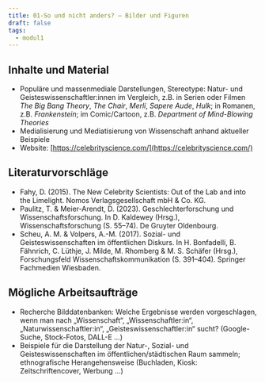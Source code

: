 ```yaml
---
title: 01-So und nicht anders? – Bilder und Figuren
draft: false
tags:
  - modul1
---
```


## Inhalte und Material

- Populäre und massenmediale Darstellungen, Stereotype: Natur- und Geisteswissenschaftler:innen im Vergleich, z.B. in Serien oder Filmen *The Big Bang Theory*, *The Chair*, *Merlí*, *Sapere Aude*, *Hulk*; in Romanen, z.B. *Frankenstein*; im Comic/Cartoon, z.B. *Department of Mind-Blowing Theories*
- Medialisierung und Mediatisierung von Wissenschaft anhand aktueller Beispiele
- Website: [https://celebrityscience.com/](https://celebrityscience.com/)

## Literaturvorschläge
- Fahy, D. (2015). The New Celebrity Scientists: Out of the Lab and into the Limelight. Nomos Verlagsgesellschaft mbH & Co. KG.
- Paulitz, T. & Meier-Arendt, D. (2023). Geschlechterforschung und Wissenschaftsforschung. In D. Kaldewey (Hrsg.), Wissenschaftsforschung (S. 55–74). De Gruyter Oldenbourg.
- Scheu, A. M. & Volpers, A.-M. (2017). Sozial- und Geisteswissenschaften im öffentlichen Diskurs. In H. Bonfadelli, B. Fähnrich, C. Lüthje, J. Milde, M. Rhomberg & M. S. Schäfer (Hrsg.), Forschungsfeld Wissenschaftskommunikation (S. 391–404). Springer Fachmedien Wiesbaden.

## Mögliche Arbeitsaufträge

- Recherche Bilddatenbanken: Welche Ergebnisse werden vorgeschlagen, wenn man nach „Wissenschaft“, „Wissenschaftler:in“, „Naturwissenschaftler:in“, „Geisteswissenschaftler:in“ sucht? (Google-Suche, Stock-Fotos, DALL-E …)
- Beispiele für die Darstellung der Natur-, Sozial- und Geisteswissenschaften im öffentlichen/städtischen Raum sammeln; ethnografische Herangehensweise (Buchladen, Kiosk: Zeitschriftencover, Werbung …)